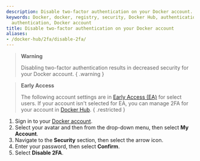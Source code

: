 ```yaml
---
description: Disable two-factor authentication on your Docker account.
keywords: Docker, docker, registry, security, Docker Hub, authentication, two-factor
  authentication, Docker account
title: Disable two-factor authentication on your Docker account
aliases:
- /docker-hub/2fa/disable-2fa/
---
```


> **Warning**
>
> Disabling two-factor authentication results in decreased security for your
> Docker account.
{ .warning }

> **Early Access**
>
> The following account settings are in [Early Access (EA)](/release-lifecycle/#early-access-ea) for select users. If your account isn't selected for EA,
> you can manage 2FA for your account in [Docker Hub](https://hub.docker.com/settings/security).
{ .restricted }

1. Sign in to your [Docker account](https://app.docker.com/login).
2. Select your avatar and then from the drop-down menu, then select **My Account**.
3. Navigate to the **Security** section, then select the arrow icon.
4. Enter your password, then select **Confirm**.
5. Select **Disable 2FA**.